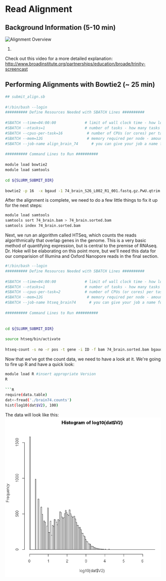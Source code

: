 # Read Alignment

## Background Information (5-10 min)

![Alignment Overview](http://www.nature.com/nrg/journal/v12/n10/images/nrg3068-f3.jpg)

1.

Check out this video for a more detailed explanation: http://www.broadinstitute.org/partnerships/education/broade/trinity-screencast


## Performing Alignments with Bowtie2 (~ 25 min)

```bash
## submit_align.sb

#!/bin/bash --login
########## Define Resources Needed with SBATCH Lines ##########

#SBATCH --time=04:00:00             # limit of wall clock time - how long the job will run (same as -t)
#SBATCH --ntasks=1                  # number of tasks - how many tasks (nodes) that you require (same as -n)
#SBATCH --cpus-per-task=16           # number of CPUs (or cores) per task (same as -c)
#SBATCH --mem=12G                    # memory required per node - amount of memory (in bytes)
#SBATCH --job-name align_brain_74      # you can give your job a name for easier identification (same as -J)

########## Command Lines to Run ##########

module load bowtie2
module load samtools

cd ${SLURM_SUBMIT_DIR}

bowtie2 -p 16  -x bgaud -1 74_brain_S26_L002_R1_001.fastq.gz.PwU.qtrim.fq -2 74_brain_S26_L002_R2_001.fastq.gz.PwU.qtrim.fq | samtools view -bS - > 74_brain.bam
```

After the alignment is complete, we need to do a few little things to fix it up for the next steps:

```bash
module load samtools
samtools sort 74_brain.bam > 74_brain.sorted.bam
samtools index 74_brain.sorted.bam

```

Next, we run an algorithm called HTSeq, which counts the reads algorithmically that overlap genes in the genome.  This is a very basic method of quantifying expression, but is central to the premise of RNAseq.  Dr. Hoke will be elaborating on this point more, but we'll need this data for our comparision of Illumina and Oxford Nanopore reads in the final section.

```bash
#!/bin/bash --login
########## Define Resources Needed with SBATCH Lines ##########

#SBATCH --time=04:00:00             # limit of wall clock time - how long the job will run (same as -t)
#SBATCH --ntasks=1                  # number of tasks - how many tasks (nodes) that you require (same as -n)
#SBATCH --cpus-per-task=2           # number of CPUs (or cores) per task (same as -c)
#SBATCH --mem=12G                    # memory required per node - amount of memory (in bytes)
#SBATCH --job-name htseq_brain74      # you can give your job a name for easier identification (same as -J)

########## Command Lines to Run ##########


cd ${SLURM_SUBMIT_DIR}

source htseq/bin/activate

htseq-count -s no -r pos -t gene -i ID -f bam 74_brain.sorted.bam bgaud_genome.genesonly.gff > brain74.counts

```

Now that we've got the count data, we need to have a look at it.  We're going to fire up R and have a quick look:

```bash
module load R #insert appropriate Version
R

```R
require(data.table)
dat<-fread('./brain74.counts')
hist(log10(dat$V2), 100)
```

The data will look like this: ![histogram](images/hist.jpg)
